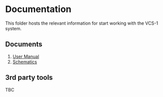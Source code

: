 # Documentation

This folder hosts the relevant information for start working with the VCS-1 system.

## Documents
1. [User Manual](https://github.com/SundanceMultiprocessorTechnology/VCS-3/raw/main/Documents/VCS-3%20Design%20Specification%20(QCF51).pdf)
2. [Schematics](https://github.com/SundanceMultiprocessorTechnology/VCS-3/raw/main/Documents/ODKv3-rev1v0%20schematics%20release.pdf)



## 3rd party tools
TBC
